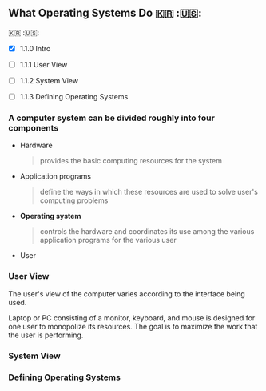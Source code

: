 ## What Operating Systems Do :kr: :🇺🇸:

:kr: :🇺🇸:

- [x] 1.1.0 Intro
- [ ] 1.1.1 User View
- [ ] 1.1.2 System View
- [ ] 1.1.3 Defining Operating Systems 


### A computer system can be divided roughly into four components
 - Hardware
    
    > provides the basic computing resources for the system

 - Application programs

    > define the ways in which these resources are used to solve user's computing problems
 - **Operating system**
  
    > controls the hardware and coordinates its use among the various application programs for the various user
 - User
  
### User View
The user's view of the computer varies according to the interface being used.

Laptop or PC consisting of a monitor, keyboard, and mouse is designed for one user to monopolize its resources. The goal is to maximize the work that the user is performing. 

### System View


### Defining Operating Systems